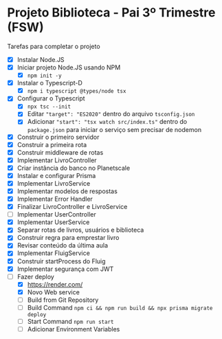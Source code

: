 # Projeto Biblioteca - Pai 3º Trimestre (FSW)

Tarefas para completar o projeto

- [x] Instalar Node.JS
- [x] Iniciar projeto Node.JS usando NPM
  - [x] `npm init -y`
- [x] Instalar o Typescript-D
  - [x] `npm i typescript @types/node tsx `
- [x] Configurar o Typescript
  - [x] `npx tsc --init`
  - [x] Editar `"target": "ES2020"` dentro do arquivo `tsconfig.json`
  - [x] Adicionar `"start": "tsx watch src/index.ts"` dentro do `package.json` para iniciar o serviço sem precisar de nodemon
- [x] Construir o primeiro servidor
- [x] Construir a primeira rota
- [x] Construir middleware de rotas
- [x] Implementar LivroController
- [x] Criar instância do banco no Planetscale
- [x] Instalar e configurar Prisma
- [x] Implementar LivroService
- [x] Implementar modelos de respostas
- [x] Implementar Error Handler
- [x] Finalizar LivroController e LivroService
- [ ] Implementar UserController
- [x] Implementar UserService
- [x] Separar rotas de livros, usuários e biblioteca
- [x] Construir regra para emprestar livro
- [x] Revisar conteúdo da última aula
- [x] Implementar FluigService
- [x] Construir startProcess do Fluig
- [x] Implementar segurança com JWT
- [ ] Fazer deploy
  - [x] https://render.com/
  - [x] Novo Web service
  - [ ] Build from Git Repository
  - [ ] Build Command `npm ci && npm run build && npx prisma migrate deploy`
  - [ ] Start Command `npm run start`
  - [ ] Adicionar Environment Variables